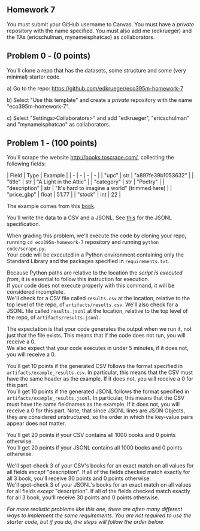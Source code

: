 ## Homework 7
You must submit your GitHub username to Canvas. You must have a _private_ repository with the name specified. You must also add me (edkrueger) and the TAs (ericschulman, mynameisphatcao) as collaborators.  

## Problem 0 - (0 points)

You'll clone a repo that has the datasets, some structure and some (very minimal) starter code.  

a) Go to the repo: https://github.com/edkrueger/eco395m-homework-7

b) Select "Use this template" and create a _private_ repository with the name "eco395m-homework-7".  

c) Select "Settings>Collaborators>" and add "edkrueger", "ericschulman" and "mynameisphatcao" as collaborators.  

## Problem 1 - (100 points)
You'll scrape the website http://books.toscrape.com/, collecting the following fields: 

| Field | Type | Example |
| - | - | - | - |
| "upc" | str | "a897fe39b1053632" |
| "title" | str | "A Light in the Attic" |
| "category" | str | "Poetry" |
| "description" | str | "It's hard to imagine a world" (trimmed here) |
| "price_gbp" | float | 51.77 |
| "stock" | int | 22 |

The example comes from this [book](http://books.toscrape.com/catalogue/a-light-in-the-attic_1000/index.html).  

You'll write the data to a CSV and a JSONL. See [this](https://jsonlines.org/) for the JSONL specification.  

When grading this problem, we'll execute the code by cloning your repo, running `cd eco395m-homework-7` repository and running `python code/scrape.py`.  
Your code will be executed in a Python environment containing only the Standard Library and the packages specified in `requirements.txt`.  

Because Python paths are relative to the location the _script is executed from_, it is essential to follow this instruction for execution.  
If your code does not execute properly with this command, it will be considered incomplete.  
We'll check for a CSV file called `results.csv` at the location, relative to the top level of the repo, of `artifacts/results.csv`.
We'll also check for a JSONL file called `results.jsonl` at the location, relative to the top level of the repo, of `artifacts/results.jsonl`.

The expectation is that your code generates the output when we run it, not just that the file exists. This means that if the code does not run, you will receive a 0.  
We also expect that your code executes in under 5 minutes, if it does not, you will receive a 0.  

You'll get 10 points if the generated CSV follows the format specified in `artifacts/example_results.csv`. In particular, this means that the CSV must have the same header as the example. If it does not, you will receive a 0 for this part.  
You'll get 10 points if the generated JSONL follows the format specified in `artifacts/example_results.jsonl`. In particular, this means that the CSV must have the same fieldnames as the example. If it does not, you will receive a 0 for this part. Note, that since JSONL lines are JSON Objects, they are considered unstructured, so the order in which the key-value pairs appear does not matter.  

You'll get 20 points if your CSV contains all 1000 books and 0 points otherwise.  
You'll get 20 points if your JSONL contains all 1000 books and 0 points otherwise.  

We'll spot-check 3 of your CSV's books for an exact match on all values for all fields _except_ "description". If all of the fields checked match exactly for all 3 book, you'll receive 30 points and 0 points otherwise.  
We'll spot-check 3 of your JSONL's books for an exact match on all values for all fields _except_ "description". If all of the fields checked match exactly for all 3 book, you'll receive 30 points and 0 points otherwise.  

_For more realistic problems like this one, there are often many different ways to implement the same requirements. You are not required to use the starter code, but if you do, the steps will follow the order below._
